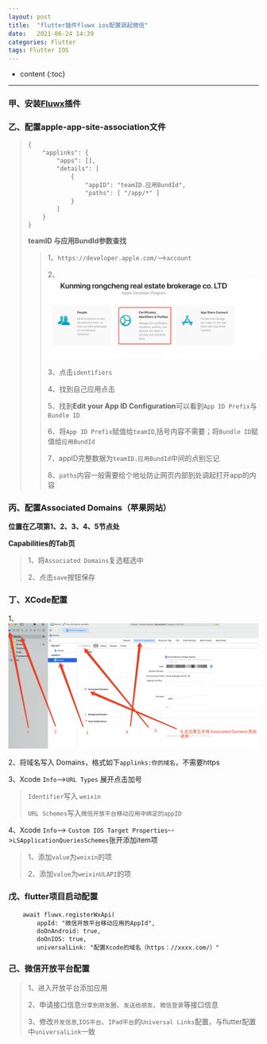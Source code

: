 ```yaml
---
layout: post
title:  "flutter插件fluwx ios配置调起微信"
date:   2021-06-24 14:39
categories: Flutter
tags: Flutter IOS
---
```

* content
{:toc}
------

### 甲、安装[Fluwx](https://pub.flutter-io.cn/packages/fluwx)插件

### 乙、配置apple-app-site-association文件

> ```flutter
> {
>     "applinks": {
>         "apps": [],
>         "details": [
>             {
>                 "appID": "teamID.应用BundId",
>                 "paths": [ "/app/*" ]
>             }
>         ]
>     }
> }
> ```
>
> **teamID 与应用BundId参数查找**
>
> > 1、`https://developer.apple.com/`-->`account`
> >
> > 2、![](screenshot/flutter/flutter-fluwx-ios-account.png)
> >
> > 3、点击`identifiers`
> >
> > 4、找到自己应用点击
> >
> > 5、找到**Edit your App ID Configuration**可以看到`App ID Prefix`与`Bundle ID`
> >
> > 6、将`App ID Prefix`赋值给`teamID`,括号内容不需要；将`Bundle ID`赋值给`应用BundId`
> >
> > 7、appID完整数据为`teamID.应用BundId`中间的点别忘记
> >
> > 8、`paths`内容一般需要给个地址防止网页内部到处调起打开app的内容

### 丙、配置Associated Domains（苹果网站）

**位置在乙项第1、2、3、4、5节点处**

**Capabilities的Tab页**

> 1、将`Associated Domains`复选框选中
>
> 2、点击`save`按钮保存

### 丁、XCode配置

1、![](screenshot/flutter/flutter-fluwx-ios-xcode.png)

2、将域名写入 Domains，格式如下`applinks:你的域名`，不需要https

3、Xcode `Info`-->`URL Types` 展开点击加号 

> `Identifier`写入 `weixin`
>
> `URL Schemes`写入`微信开放平台移动应用中绑定的appID`

4、Xcode `Info`--> `Custom IOS Target Properties`-->`LSApplicationQueriesSchemes`张开添加item项

> 1、添加`value`为`weixin`的项
>
> 2、添加`value`为`weixinULAPI`的项

### 戊、flutter项目启动配置

```flutter
    await fluwx.registerWxApi(
        appId: "微信开放平台移动应用的AppId",
        doOnAndroid: true,
        doOnIOS: true,
        universalLink: "配置Xcode的域名（https：//xxxx.com/）"
```

### 己、微信开放平台配置

> 1、进入开放平台添加应用
>
> 2、申请接口信息`分享到朋友圈`、`发送给朋友`、`微信登录`等接口信息
>
> 3、修改`开发信息`,`IOS平台`、`IPad平台`的`Universal Links`配置，与flutter配置中`universalLink`一致

